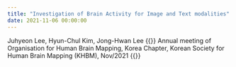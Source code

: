 ```yaml
---
title: "Investigation of Brain Activity for Image and Text modalities"
date: 2021-11-06 00:00:00
---
```


Juhyeon Lee, Hyun-Chul Kim, Jong-Hwan Lee
{{<format bright-green>}}
Annual meeting of Organisation for Human Brain Mapping, Korea Chapter, Korean Society for Human Brain Mapping (KHBM), Nov/2021
{{</format>}}
